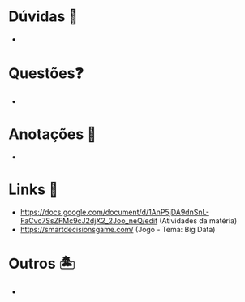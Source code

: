 # Dúvidas 🤔
-
# Questões❓
-
# Anotações 📝
-
# Links 🔗
- https://docs.google.com/document/d/1AnP5jDA9dnSnL-FaCvc7SsZFMc9cJ2djX2_2Joo_neQ/edit (Atividades da matéria)
- https://smartdecisionsgame.com/ (Jogo - Tema: Big Data)
# Outros 🏝️
-
